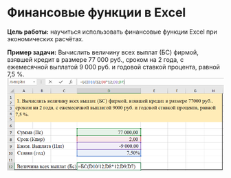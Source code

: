 # Финансовые функции в Excel

**Цель работы:** научиться использовать финансовые функции Excel при экономических расчётах.

**Пример задачи:**
Вычислить величину всех выплат (БС) фирмой, взявшей кредит в размере 77 000 руб., сроком на 2 года, с ежемесячной выплатой 9 000 руб. и годовой ставкой процента, равной 7,5 %.
![Пример 1](imgs/ex1.png)
